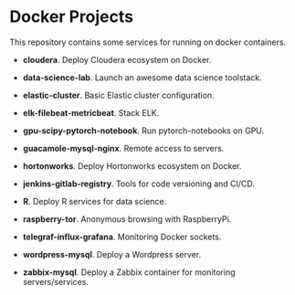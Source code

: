 # Docker Projects

This repository contains some services for running on docker containers.

- **cloudera**. Deploy Cloudera ecosystem on Docker.

- **data-science-lab**. Launch an awesome data science toolstack.

- **elastic-cluster**. Basic Elastic cluster configuration.

- **elk-filebeat-metricbeat**. Stack ELK.

- **gpu-scipy-pytorch-notebook**. Run pytorch-notebooks on GPU.

- **guacamole-mysql-nginx**. Remote access to servers.

- **hortonworks**. Deploy Hortonworks ecosystem on Docker.

- **jenkins-gitlab-registry**. Tools for code versioning and CI/CD.

- **R**. Deploy R services for data science.

- **raspberry-tor**. Anonymous browsing with RaspberryPi.

- **telegraf-influx-grafana**. Monitoring Docker sockets.

- **wordpress-mysql**. Deploy a Wordpress server.

- **zabbix-mysql**. Deploy a Zabbix container for monitoring servers/services.
